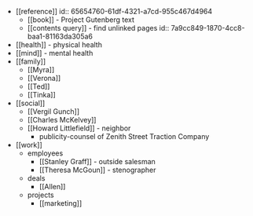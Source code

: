 - [[reference]]
  id:: 65654760-61df-4321-a7cd-955c467d4964
	- [[book]] - Project Gutenberg text
	- [[contents query]] - find unlinked pages
	  id:: 7a9cc849-1870-4cc8-baa1-81163da305a6
- [[health]] - physical health
- [[mind]] - mental health
- [[family]]
	- [[Myra]]
	- [[Verona]]
	- [[Ted]]
	- [[Tinka]]
- [[social]]
	- [[Vergil Gunch]]
	- [[Charles McKelvey]]
	- [[Howard Littlefield]] - neighbor
		- publicity-counsel of Zenith Street Traction Company
- [[work]]
	- employees
		- [[Stanley Graff]] - outside salesman
		- [[Theresa McGoun]] - stenographer
	- deals
		- [[Allen]]
	- projects
		- [[marketing]]